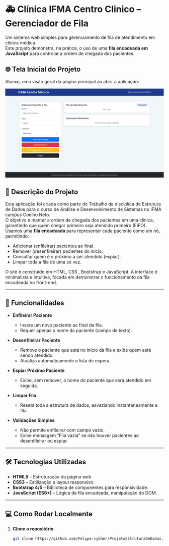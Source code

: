# 🚑 Clínica IFMA Centro Clinico – Gerenciador de Fila

Um sistema web simples para gerenciamento de fila de atendimento em clínica médica.  
Este projeto demonstra, na prática, o uso de uma **fila encadeada em JavaScript** para controlar a ordem de chegada dos pacientes.

## 🌐 Tela Inicial do Projeto

Abaixo, uma visão geral da página principal ao abrir a aplicação:

![Tela Inicial](img/telaInicial.png)


## 📝 Descrição do Projeto

Esta aplicação foi criada como parte do Trabalho da disciplica de Estrutura de Dados para o curso de Análise e Desenvolvimento de Sistemas no IFMA campus Coelho Neto.  
O objetivo é manter a ordem de chegada dos pacientes em uma clínica, garantindo que quem chegar primeiro seja atendido primeiro (FIFO). Usamos uma **fila encadeada** para representar cada paciente como um nó, permitindo:

- Adicionar (enfileirar) pacientes ao final.  
- Remover (desenfileirar) pacientes do início.  
- Consultar quem é o próximo a ser atendido (espiar).  
- Limpar toda a fila de uma só vez.  

O site é construído em HTML, CSS , Bootstrap e JavaScript. A interface é minimalista e intuitiva, focada em demonstrar o funcionamento da fila encadeada no front-end.

---

## 🚀 Funcionalidades

- **Enfileirar Paciente**  
  - Insere um novo paciente ao final da fila.  
  - Requer apenas o nome do paciente (campo de texto).  

- **Desenfileirar Paciente**  
  - Remove o paciente que está no início da fila e exibe quem está sendo atendido.  
  - Atualiza automaticamente a lista de espera.  

- **Espiar Próximo Paciente**  
  - Exibe, sem remover, o nome do paciente que será atendido em seguida.  

- **Limpar Fila**  
  - Reseta toda a estrutura de dados, esvaziando instantaneamente a fila.  

- **Validações Simples**  
  - Não permite enfileirar com campo vazio.  
  - Exibe mensagem “Fila vazia” se não houver pacientes ao desenfileirar ou espiar.  

---

## 🛠 Tecnologias Utilizadas

- **HTML5** – Estruturação da página web.  
- **CSS3** – Estilização e layout responsivo.  
- **Bootstrap 4/5** – Biblioteca de componentes para responsividade.
- **JavaScript (ES6+)** – Lógica da fila encadeada, manipulação do DOM.  

---

## 💻 Como Rodar Localmente

1. **Clone o repositório**  
   ```bash
   git clone https://github.com/Felype-cybher/ProjetoEstruturaDeDados.git
